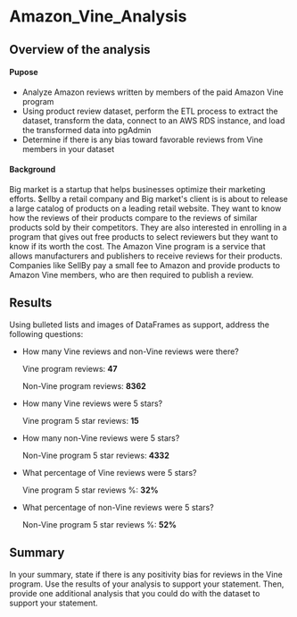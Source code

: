 # Amazon_Vine_Analysis

## Overview of the analysis

#### Pupose
- Analyze Amazon reviews written by members of the paid Amazon Vine program
- Using product review dataset, perform the ETL process to extract the dataset, transform the data, connect to an AWS RDS instance, and load the transformed data into pgAdmin
- Determine if there is any bias toward favorable reviews from Vine members in your dataset

#### Background
Big market is a startup that helps businesses optimize their marketing efforts. $ellby a retail company and Big market's client is is about to release a large catalog of products on a leading retail website. They want to know how the reviews of their products compare to the reviews of similar products sold by their competitors. They are also interested in enrolling in a program that gives out free products to select reviewers but they want to know if its worth the cost.
The Amazon Vine program is a service that allows manufacturers and publishers to receive reviews for their products. Companies like SellBy pay a small fee to Amazon and provide products to Amazon Vine members, who are then required to publish a review.

## Results
Using bulleted lists and images of DataFrames as support, address the following questions:

- How many Vine reviews and non-Vine reviews were there?

  Vine program reviews: **47** 
  
  Non-Vine program reviews: **8362**
- How many Vine reviews were 5 stars?

  Vine program 5 star reviews: **15** 
- How many non-Vine reviews were 5 stars?

  Non-Vine program 5 star reviews: **4332**
- What percentage of Vine reviews were 5 stars?

  Vine program 5 star reviews %: **32%**
- What percentage of non-Vine reviews were 5 stars?

  Non-Vine program 5 star reviews %: **52%**
  
## Summary
In your summary, state if there is any positivity bias for reviews in the Vine program. Use the results of your analysis to support your statement. Then, provide one additional analysis that you could do with the dataset to support your statement.
